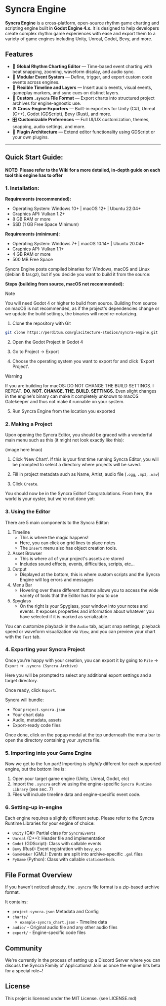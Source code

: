 # Syncra Engine

**Syncra Engine** is a cross-platform, open-source rhythm game charting and scripting engine built in **Godot Engine 4.x**. It is designed to help developers create complex rhythm game experiences with ease and export them to a variety of game engines including Unity, Unreal, Godot, Bevy, and more.

## Features

- 🎼 **Global Rhythm Charting Editor** — Time-based event charting with beat snapping, zooming, waveform display, and audio sync.
- 🧩 **Modular Event System** — Define, trigger, and export custom code events across engines.
- 🔁 **Flexible Timeline and Layers** — Insert audio events, visual events, gameplay markers, and sync cues on distinct layers.
- 💾 **Custom `.syncra` File Format** — Export charts into structured project archives for engine-agnostic use.
- ⚙️ **Cross-Engine Exporters** — Built-in exporters for Unity (C#), Unreal (C++), Godot (GDScript), Bevy (Rust), and more.
- 🎛️ **Customizable Preferences** — Full UI/UX customization, themes, snapping, audio settings, and more.
- 🧩 **Plugin Architecture** — Extend editor functionality using GDScript or your own plugins.

---

## Quick Start Guide:
#### NOTE: Please refer to the Wiki for a more detailed, in-depth guide on each tool this engine has to offer

### 1. Installation:

**Requirements (recommended):**
- Operating System: Windows 10+ | macOS 12+ | Ubuntu 22.04+
- Graphics API: Vulkan 1.2+
- 8 GB RAM or more
- SSD (1 GB Free Space Minimum)

**Requirements (minimum):**
- Operating System: Windows 7+ | macOS 10.14+ | Ubuntu 20.04+
- Graphics API: Vulkan 1.1+
- 4 GB RAM or more
- 500 MB Free Space

Syncra Engine posts compiled binaries for Windows, macOS and Linux (debian & tar.gz), but if you decide
you want to build it from the source:

**Steps (building from source, macOS not recommended):**
> [!NOTE]
> You will need Godot 4 or higher to build from source.
> Building from source on macOS is not recommended, as if the project's dependencies change
> or we update the build settings, the binaries will need re-notarizing.
1. Clone the repository with Git
```bash
git clone https://perditum.com/glacitecture-studios/syncra-engine.git
```
2. Open the Godot Project in Godot 4

3. Go to Project -> Export

4. Choose the operating system you want to export for and click 'Export Project'.

> [!WARNING]
> If you are building for macOS:
> DO NOT CHANGE THE BUILD SETTINGS. I REPEAT. **DO. NOT. CHANGE. THE. BUILD. SETTINGS.**
> Even slight changes in the engine's binary can make it completely unknown to macOS Gatekeeper
> and thus not make it runnable on your system.

5. Run Syncra Engine from the location you exported

### 2. Making a Project

Upon opening the Syncra Editor, you should be graced with a wonderful main menu such as this (it might not look
exactly like this):

(image here lmao)

1. Click 'New Chart'. If this is your first time running Syncra Editor, you will be prompted
to select a directory where projects will be saved.

2. Fill in project metadata such as Name, Artist, audio file (`.ogg`, `.mp3`, `.wav`)

3. Click `Create`.

You should now be in the Syncra Editor! Congratulations. From here, the world is your oyster, but we're not done yet:

### 3. Using the Editor

There are 5 main components to the Syncra Editor:

1. Timeline
    - This is where the magic happens!
    - Here, you can click on grid lines to place notes
    - The `Insert` menu also has object creation tools.
2. Asset Browser
    - This is where all of your project's assets are stored
    - Includes sound effects, events, difficulties, scripts, etc...
3. Output
    - Displayed at the bottom, this is where custom scripts and the Syncra Engine will log errors and messages
4. Menu Bar
    - Hovering over these different buttons allows you to access the wide variety of tools that the Editor has for you to use
5. Spyglass
    - On the right is your Spyglass, your window into your notes and events. It exposes properties and information about whatever you have selected if it is marked as serializable.

You can customize playback in the `Audio` tab, adjust snap settings, playback speed or waveform visualization via `View`, and you can preview your chart with the `Test` tab.

### 4. Exporting your Syncra Project

Once you're happy with your creation, you can export it by going to `File` -> `Export` -> `.syncra (Syncra Archive)`

Here you will be prompted to select any additional export settings and a target directory.

Once ready, click `Export`.

Syncra will bundle:
- Your `project.syncra.json`
- Your chart data
- Audio, metadata, assets
- Export-ready code files

Once done, click on the popup modal at the top underneath the menu bar to open the directory containing your .syncra file.

### 5. Importing into your Game Engine

Now we get to the fun part! Importing is _slightly_ different for each supported engine, but the bottom line is:
1. Open your target game engine (Unity, Unreal, Godot, etc)
2. Import the `.syncra` archive using the engine-specific `Syncra Runtime Library` (see sec. 7)
3. Files will include timeline data and engine-specific event code.

### 6. Setting-up in-engine

Each engine requires a slightly different setup. Please refer to the Syncra Runtime Libraries for your engine of choice:
- `Unity` (C#): Partial class for `SyncraEvents`
- `Unreal` (C++): Header file and implementation
- `Godot` (GDScript): Class with callable events
- `Bevy` (Rust): Event registration with `bevy_ecs`
- `GameMaker` (GML): Events are split into archive-specific `.gml` files
- `PyGame` (Python): Class with callable `staticmethods`

## File Format Overview

If you haven't noticed already, the `.syncra` file format is a zip-based archive format.

It contains:
- `project-syncra.json` Metadata and Config
- `charts/`
    - `example-syncra_chart.json` - Timeline data
- `audio/` - Original audio file and any other audio files
- `export/` - Engine-specific code files

## Community

We're currently in the process of setting up a Discord Server where you can discuss the Syncra Family of Applications!
Join us once the engine hits beta for a special role~!

## License

This projet is licensed under the MIT License. (see LICENSE.md)
